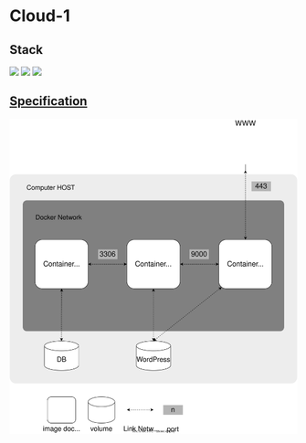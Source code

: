 # Cloud-1
## Stack
<img src="https://img.shields.io/badge/Docker-2496ed?style=flat-square&logo=Docker&logoColor=white"/>
<img src="https://img.shields.io/badge/AWS-232F3E?style=flat-square&logo=Amazon AWS&logoColor=white"/>
<img src="https://img.shields.io/badge/Terraform-7B42BC?style=flat-square&logo=Terraform&logoColor=white"/>

## [Specification](./README/specification.md)
![specification](./README/specification.svg)

